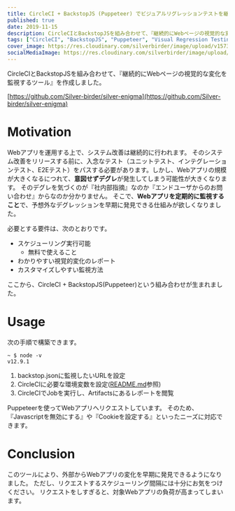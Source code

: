 ```yaml
---
title: CircleCI + BackstopJS (Puppeteer) でビジュアルリグレッションテストを継続的に監視する
published: true
date: 2019-11-15
description: CircleCIとBackstopJSを組み合わせて、『継続的にWebページの視覚的な変化を監視するツール』を作成しました。
tags: ["CircleCI", "BackstopJS", "Puppeteer", "Visual Regression Testing", "Monitoring"]
cover_image: https://res.cloudinary.com/silverbirder/image/upload/v1573651959/backstopjs/backstopjs.png
socialMediaImage: https://res.cloudinary.com/silverbirder/image/upload/v1573651959/backstopjs/backstopjs.png
---
```


CircleCIとBackstopJSを組み合わせて、『継続的にWebページの視覚的な変化を監視するツール』を作成しました。

<!--  TODO: TOC -->

[https://github.com/Silver-birder/silver-enigma](https://github.com/Silver-birder/silver-enigma)  <!--  TODO: embed  -->

# Motivation
Webアプリを運用する上で、システム改善は継続的に行われます。
そのシステム改善をリリースする前に、入念なテスト（ユニットテスト、インテグレーションテスト、E2Eテスト）をパスする必要があります。しかし、Webアプリの規模が大きくなるにつれて、**意図せずデグレ**が発生してしまう可能性が大きくなります。
そのデグレを気づくのが『社内部指摘』なのか『エンドユーザからのお問い合わせ』からなのか分かりません。
そこで、**Webアプリを定期的に監視すること**で、予想外なデグレッションを早期に発見できる仕組みが欲しくなりました。

必要とする要件は、次のとおりです。

* スケジューリング実行可能
  * 無料で使えること
* わかりやすい視覚的変化のレポート
* カスタマイズしやすい監視方法

ここから、CircleCI + BackstopJS(Puppeteer)という組み合わせが生まれました。

# Usage
次の手順で構築できます。

```shell
~ $ node -v
v12.9.1
```

1. backstop.jsonに監視したいURLを設定
2. CircleCIに必要な環境変数を設定([README.md](https://github.com/Silver-birder/silver-enigma/blob/master/README.md)参照)
3. CircleCIでJobを実行し、Artifactsにあるレポートを閲覧

Puppeteerを使ってWebアプリへリクエストしています。
そのため、『Javascriptを無効にする』や『Cookieを設定する』といったニーズに対応できます。

# Conclusion
このツールにより、外部からWebアプリの変化を早期に発見できるようになりました。
ただし、リクエストするスケジューリング間隔には十分にお気をつけください。
リクエストをしすぎると、対象Webアプリの負荷が高まってしまいます。
